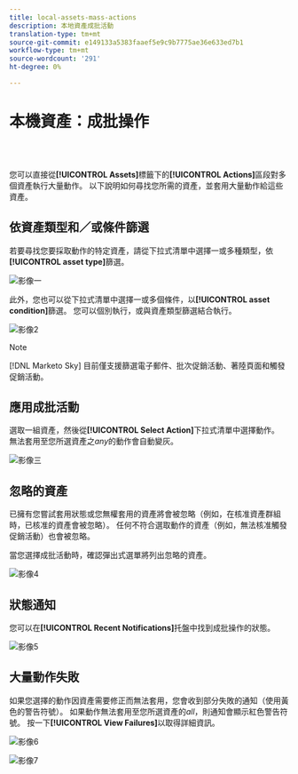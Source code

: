 ```yaml
---
title: local-assets-mass-actions
description: 本地資產成批活動
translation-type: tm+mt
source-git-commit: e149133a5383faaef5e9c9b7775ae36e633ed7b1
workflow-type: tm+mt
source-wordcount: '291'
ht-degree: 0%

---
```



# 本機資產：成批操作

<br> 

您可以直接從&#x200B;**[!UICONTROL Assets]**&#x200B;標籤下的&#x200B;**[!UICONTROL Actions]**&#x200B;區段對多個資產執行大量動作。 以下說明如何尋找您所需的資產，並套用大量動作給這些資產。

## 依資產類型和／或條件篩選

若要尋找您要採取動作的特定資產，請從下拉式清單中選擇一或多種類型，依&#x200B;**[!UICONTROL asset type]**&#x200B;篩選。

![影像一](/help/sky/assets/programs/local-assets-mass-actions/local-assets-mass-actions-1.png)

此外，您也可以從下拉式清單中選擇一或多個條件，以&#x200B;**[!UICONTROL asset condition]**&#x200B;篩選。 您可以個別執行，或與資產類型篩選結合執行。

![影像2](/help/sky/assets/programs/local-assets-mass-actions/local-assets-mass-actions-2.png)

>[!NOTE]
>
>[!DNL Marketo Sky] 目前僅支援篩選電子郵件、批次促銷活動、著陸頁面和觸發促銷活動。

## 應用成批活動

選取一組資產，然後從&#x200B;**[!UICONTROL Select Action]**&#x200B;下拉式清單中選擇動作。 無法套用至您所選資產之&#x200B;_any_&#x200B;的動作會自動變灰。

![影像三](/help/sky/assets/programs/local-assets-mass-actions/local-assets-mass-actions-3.png)

## 忽略的資產

已擁有您嘗試套用狀態或您無權套用的資產將會被忽略（例如，在核准資產群組時，已核准的資產會被忽略）。 任何不符合選取動作的資產（例如，無法核准觸發促銷活動）也會被忽略。

當您選擇成批活動時，確認彈出式選單將列出忽略的資產。

![影像4](/help/sky/assets/programs/local-assets-mass-actions/local-assets-mass-actions-4.png)

## 狀態通知

您可以在&#x200B;**[!UICONTROL Recent Notifications]**&#x200B;托盤中找到成批操作的狀態。

![影像5](/help/sky/assets/programs/local-assets-mass-actions/local-assets-mass-actions-5.png)

## 大量動作失敗

如果您選擇的動作因資產需要修正而無法套用，您會收到部分失敗的通知（使用黃色的警告符號）。 如果動作無法套用至您所選資產的&#x200B;_all_，則通知會顯示紅色警告符號。 按一下&#x200B;**[!UICONTROL View Failures]**&#x200B;以取得詳細資訊。

![影像6](/help/sky/assets/programs/local-assets-mass-actions/local-assets-mass-actions-6.png)

![影像7](/help/sky/assets/programs/local-assets-mass-actions/local-assets-mass-actions-7.png)
